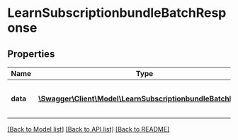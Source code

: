 # LearnSubscriptionbundleBatchResponse

## Properties
Name | Type | Description | Notes
------------ | ------------- | ------------- | -------------
**data** | [**\Swagger\Client\Model\LearnSubscriptionbundleBatchData[]**](LearnSubscriptionbundleBatchData.md) | Array containing the result status | 

[[Back to Model list]](../README.md#documentation-for-models) [[Back to API list]](../README.md#documentation-for-api-endpoints) [[Back to README]](../README.md)


